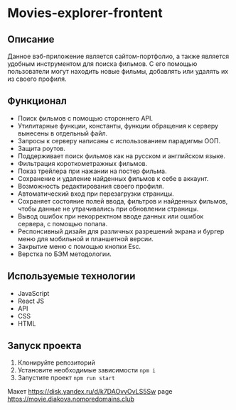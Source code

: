 # Movies-explorer-frontent

## Описание

Данное вэб-приложение является сайтом-портфолио, а также является удобным инструментом для поиска фильмов. С его помощью пользователи могут находить новые фильмы, добавлять или удалять их из своего профиля.

## Функционал 

- Поиск фильмов с помощью стороннего API.
- Утилитарные функции, константы, функции обращения к серверу вынесены в отдельный файл.
- Запросы к серверу написаны с использованием парадигмы ООП.
- Защита роутов.
- Поддерживает поиск фильмов как на русском и английском языке.
- Фильтрация короткометражных фильмов.
- Показ трейлера при нажании на постер фильма.
- Сохранение и удаление найденных фильмов к себе в аккаунт.
- Возможность редактирования своего профиля.
- Автоматический вход при перезагрузки страницы.
- Сохраняет состояние полей ввода, фильтров и найденных фильмов, чтобы данные не утрачивались при обновлении страницы.
- Вывод ошибок при некорректном вводе данных или ошибок сервера, с помощью попапа.
- Респонсивный дизайн для различных разрешений экрана и бургер меню для мобильной и планшетной версии.
- Закрытие меню с помощью кнопки Esc.
- Верстка по БЭМ методологии.

## Используемые технологии

- JavaScript
- React JS
- API
- CSS
- HTML
  
## Запуск проекта

1. Клонируйте репозиторий
2. Установите необходимые зависимости ```npm i```
3. Запустите проект ```npm run start```




Макет https://disk.yandex.ru/d/k7DAOvvOvLS5Sw
page https://movie.diakova.nomoredomains.club
